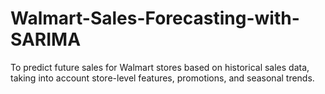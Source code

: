 # Walmart-Sales-Forecasting-with-SARIMA
To predict future sales for Walmart stores based on historical sales data, taking into account store-level features, promotions, and seasonal trends.
